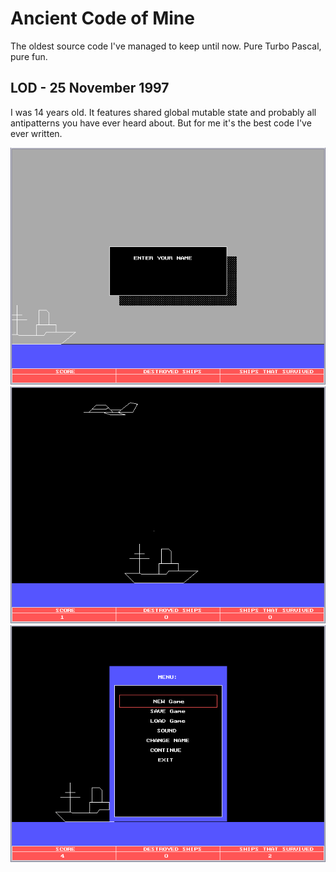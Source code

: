 # Ancient Code of Mine

The oldest source code I've managed to keep until now. Pure Turbo Pascal, pure fun.

## LOD - 25 November 1997

I was 14 years old. It features shared global mutable state and probably all
antipatterns you have ever heard about. But for me it's the best code I've ever
written.

![Enter your name](img/lod1.png)
![In play](img/lod2.png)
![Options](img/lod3.png)
